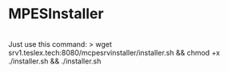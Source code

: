 # MPESInstaller
<br>
Just use this command:
> wget srv1.teslex.tech:8080/mcpesrvinstaller/installer.sh && chmod +x ./installer.sh && ./installer.sh
